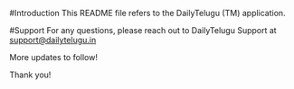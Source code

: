 #Introduction
This README file refers to the DailyTelugu (TM) application.

#Support
For any questions, please reach out to DailyTelugu Support at support@dailytelugu.in

More updates to follow!

Thank you!